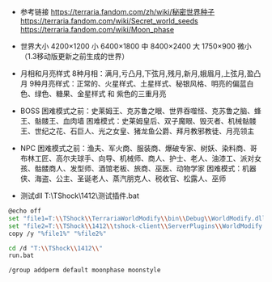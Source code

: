 - 参考链接
https://terraria.fandom.com/zh/wiki/秘密世界种子
https://terraria.fandom.com/wiki/Secret_world_seeds
https://terraria.fandom.com/wiki/Moon_phase


- 世界大小
4200×1200  小
6400×1800  中
8400×2400  大
1750×900   微小（1.3移动版更新之前生成的世界）


- 月相和月亮样式
8种月相：满月,亏凸月,下弦月,残月,新月,娥眉月,上弦月,盈凸月
9种月亮样式：正常的、火星样式、土星样式、秘银风格、明亮的偏蓝白色、绿色、糖果、金星样式 和 紫色的三重月亮


- BOSS
困难模式之前：史莱姆王、克苏鲁之眼、世界吞噬怪、克苏鲁之脑、蜂王、骷髅王、血肉墙
困难模式：史莱姆皇后、双子魔眼、毁灭者、机械骷髅王、世纪之花、石巨人、光之女皇、猪龙鱼公爵、拜月教邪教徒、月亮领主


- NPC
困难模式之前：渔夫、军火商、服装商、爆破专家、树妖、染料商、哥布林工匠、高尔夫球手、向导、机械师、商人、护士、老人、油漆工、派对女孩、骷髅商人、发型师、酒馆老板、旅商、巫医、动物学家
困难模式：机器侠、海盗、公主、圣诞老人、蒸汽朋克人、税收官、松露人、巫师


- 测试dll
T:\TShock\1412\测试插件.bat
```bash
@echo off
set "file1=T:\\TShock\\TerrariaWorldModify\\bin\\Debug\\WorldModify.dll"
set "file2=T:\\TShock\\1412\\tshock-client\\ServerPlugins\\WorldModify.dll"
copy /y "%file1%" "%file2%"

cd /d "T:\\TShock\\1412\\"
run.bat
```

```bash
/group addperm default moonphase moonstyle
```